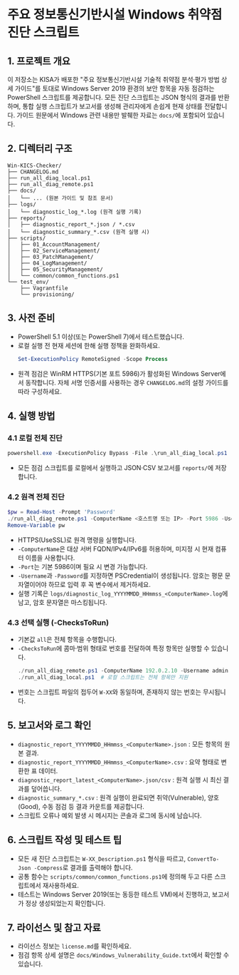 ﻿# 주요 정보통신기반시설 Windows 취약점 진단 스크립트

## 1. 프로젝트 개요
이 저장소는 KISA가 배포한 "주요 정보통신기반시설 기술적 취약점 분석·평가 방법 상세 가이드"를 토대로 Windows Server 2019 환경의 보안 항목을 자동 점검하는 PowerShell 스크립트를 제공합니다. 모든 진단 스크립트는 JSON 형식의 결과를 반환하며, 통합 실행 스크립트가 보고서를 생성해 관리자에게 손쉽게 현재 상태를 전달합니다. 가이드 원문에서 Windows 관련 내용만 발췌한 자료는 `docs/`에 포함되어 있습니다.

## 2. 디렉터리 구조
```plaintext
Win-KICS-Checker/
├── CHANGELOG.md
├── run_all_diag_local.ps1
├── run_all_diag_remote.ps1
├── docs/
│   └── ... (원본 가이드 및 참조 문서)
├── logs/
│   └── diagnostic_log_*.log (원격 실행 기록)
├── reports/
│   ├── diagnostic_report_*.json / *.csv
│   └── diagnostic_summary_*.csv (원격 실행 시)
├── scripts/
│   ├── 01_AccountManagement/
│   ├── 02_ServiceManagement/
│   ├── 03_PatchManagement/
│   ├── 04_LogManagement/
│   ├── 05_SecurityManagement/
│   └── common/common_functions.ps1
└── test_env/
    ├── Vagrantfile
    └── provisioning/
```

## 3. 사전 준비
- PowerShell 5.1 이상(또는 PowerShell 7)에서 테스트했습니다.
- 로컬 실행 전 현재 세션에 한해 실행 정책을 완화하세요.
  ```powershell
  Set-ExecutionPolicy RemoteSigned -Scope Process
  ```
- 원격 점검은 WinRM HTTPS(기본 포트 5986)가 활성화된 Windows Server에서 동작합니다. 자체 서명 인증서를 사용하는 경우 `CHANGELOG.md`의 설정 가이드를 따라 구성하세요.

## 4. 실행 방법
### 4.1 로컬 전체 진단
```powershell
powershell.exe -ExecutionPolicy Bypass -File .\run_all_diag_local.ps1
```
- 모든 점검 스크립트를 로컬에서 실행하고 JSON·CSV 보고서를 `reports/`에 저장합니다.

### 4.2 원격 전체 진단
```powershell
$pw = Read-Host -Prompt 'Password'
./run_all_diag_remote.ps1 -ComputerName <호스트명 또는 IP> -Port 5986 -Username <계정> -Password $pw
Remove-Variable pw
```
- HTTPS(UseSSL)로 원격 명령을 실행합니다.
- `-ComputerName`은 대상 서버 FQDN/IPv4/IPv6를 허용하며, 미지정 시 현재 컴퓨터 이름을 사용합니다.
- `-Port`는 기본 5986이며 필요 시 변경 가능합니다.
- `-Username`과 `-Password`를 지정하면 PSCredential이 생성됩니다. 암호는 평문 문자열이어야 하므로 입력 후 꼭 변수에서 제거하세요.
- 실행 기록은 `logs/diagnostic_log_YYYYMMDD_HHmmss_<ComputerName>.log`에 남고, 암호 문자열은 마스킹됩니다.

### 4.3 선택 실행 (-ChecksToRun)
- 기본값 `all`은 전체 항목을 수행합니다.
- `-ChecksToRun`에 콤마·범위 형태로 번호를 전달하여 특정 항목만 실행할 수 있습니다.
  ```powershell
  ./run_all_diag_remote.ps1 -ComputerName 192.0.2.10 -Username admin -Password $pw -ChecksToRun '1,3,10-15'
  ./run_all_diag_local.ps1  # 로컬 스크립트는 전체 항목만 지원
  ```
- 번호는 스크립트 파일의 접두어 `W-XX`와 동일하며, 존재하지 않는 번호는 무시됩니다.

## 5. 보고서와 로그 확인
- `diagnostic_report_YYYYMMDD_HHmmss_<ComputerName>.json` : 모든 항목의 원본 결과.
- `diagnostic_report_YYYYMMDD_HHmmss_<ComputerName>.csv` : 요약 형태로 변환한 표 데이터.
- `diagnostic_report_latest_<ComputerName>.json/csv` : 원격 실행 시 최신 결과를 덮어씁니다.
- `diagnostic_summary_*.csv` : 원격 실행이 완료되면 취약(Vulnerable), 양호(Good), 수동 점검 등 결과 카운트를 제공합니다.
- 스크립트 오류나 예외 발생 시 메시지는 콘솔과 로그에 동시에 남습니다.

## 6. 스크립트 작성 및 테스트 팁
- 모든 새 진단 스크립트는 `W-XX_Description.ps1` 형식을 따르고, `ConvertTo-Json -Compress`로 결과를 출력해야 합니다.
- 공통 함수는 `scripts/common/common_functions.ps1`에 정의해 두고 다른 스크립트에서 재사용하세요.
- 테스트는 Windows Server 2019(또는 동등한 테스트 VM)에서 진행하고, 보고서가 정상 생성되었는지 확인합니다.

## 7. 라이선스 및 참고 자료
- 라이선스 정보는 `license.md`를 확인하세요.
- 점검 항목 상세 설명은 `docs/Windows_Vulnerability_Guide.txt`에서 확인할 수 있습니다.